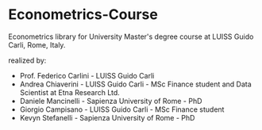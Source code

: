 # Econometrics-Course
Econometrics library for University Master's degree course at LUISS Guido Carli, Rome, Italy.


realized by:
- Prof. Federico Carlini - LUISS Guido Carli
- Andrea Chiaverini - LUISS Guido Carli - MSc Finance student and Data Scientist at Etna Research Ltd.
- Daniele Mancinelli - Sapienza University of Rome - PhD
- Giorgio Campisano - LUISS Guido Carli - MSc Finance student
- Kevyn Stefanelli - Sapienza University of Rome - PhD
